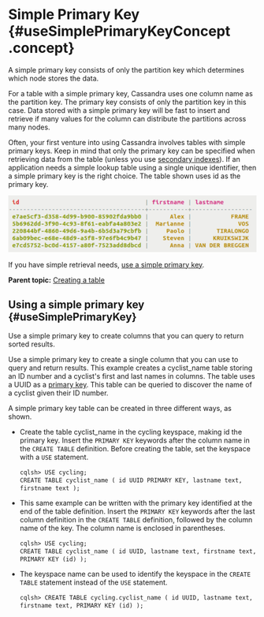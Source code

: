 # Simple Primary Key {#useSimplePrimaryKeyConcept .concept}

A simple primary key consists of only the partition key which determines which node stores the data.

For a table with a simple primary key, Cassandra uses one column name as the partition key. The primary key consists of only the partition key in this case. Data stored with a simple primary key will be fast to insert and retrieve if many values for the column can distribute the partitions across many nodes.

Often, your first venture into using Cassandra involves tables with simple primary keys. Keep in mind that only the primary key can be specified when retrieving data from the table \(unless you use [secondary indexes](useCreateQueryIndexes.md)\). If an application needs a simple lookup table using a single unique identifier, then a simple primary key is the right choice. The table shown uses id as the primary key.

![](../images/screenshots/simplePrimaryKey.png)

If you have simple retrieval needs, [use a simple primary key](useSimplePrimaryKeyConcept.md#).

**Parent topic:** [Creating a table](../../cql/cql_using/useCreateTableTOC.md)

## Using a simple primary key {#useSimplePrimaryKey}

Use a simple primary key to create columns that you can query to return sorted results.

Use a simple primary key to create a single column that you can use to query and return results. This example creates a cyclist\_name table storing an ID number and a cyclist's first and last names in columns. The table uses a UUID as a [primary key](/en/glossary/doc/glossary/gloss_primary_key.html). This table can be queried to discover the name of a cyclist given their ID number.

A simple primary key table can be created in three different ways, as shown.

-   Create the table cyclist\_name in the cycling keyspace, making id the primary key. Insert the `PRIMARY KEY` keywords after the column name in the `CREATE TABLE` definition. Before creating the table, set the keyspace with a `USE` statement.

    ```
    cqlsh> USE cycling;
    CREATE TABLE cyclist_name ( id UUID PRIMARY KEY, lastname text, firstname text );
    ```

-   This same example can be written with the primary key identified at the end of the table definition. Insert the `PRIMARY KEY` keywords after the last column definition in the `CREATE TABLE` definition, followed by the column name of the key. The column name is enclosed in parentheses.

    ```
    cqlsh> USE cycling;
    CREATE TABLE cyclist_name ( id UUID, lastname text, firstname text, PRIMARY KEY (id) );
    ```

-   The keyspace name can be used to identify the keyspace in the `CREATE TABLE` statement instead of the `USE` statement.

    ```
    cqlsh> CREATE TABLE cycling.cyclist_name ( id UUID, lastname text, firstname text, PRIMARY KEY (id) );
    ```


